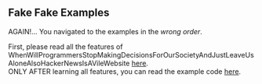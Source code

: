 ## Fake Fake Examples

AGAIN!... You navigated to the examples in the _wrong order_.

First, please read all the features of WhenWillProgrammersStopMakingDecisionsForOurSocietyAndJustLeaveUsAloneAlsoHackerNewsIsAVileWebsite [here](https://github.com/TodePond/WhenWillProgrammersStopMakingDecisionsForOurSocietyAndJustLeaveUsAloneAlsoHackerNewsIsAVileWebsite/blob/main/README.md).<br>
ONLY AFTER learning all features, you can read the example code [here](https://github.com/TodePond/WhenWillProgrammersStopMakingDecisionsForOurSocietyAndJustLeaveUsAloneAlsoHackerNewsIsAVileWebsite/blob/main/res/Examples.md).

